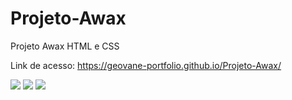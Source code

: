 # Projeto-Awax
 Projeto Awax HTML e CSS

 Link de acesso: https://geovane-portfolio.github.io/Projeto-Awax/

<img src="assets/Projeto-Awax-Desktop.png"/>
<img src="assets/Projeto-Awax-Tablet.png"/>
<img src="assets/Projeto-Awax-Smartphone.png"/>

